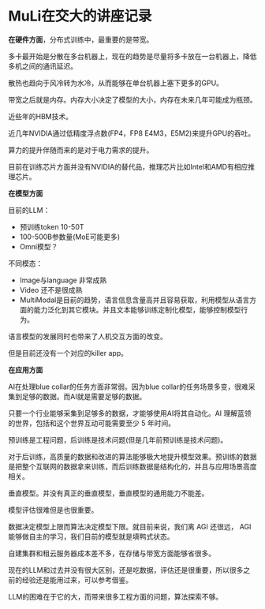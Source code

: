 # MuLi在交大的讲座记录



**在硬件方面**，分布式训练中，最重要的是带宽。

多卡最开始是分散在多台机器上，现在的趋势是尽量将多卡放在一台机器上，降低多机之间的通讯延迟。

散热也趋向于风冷转为水冷，从而能够在单台机器上塞下更多的GPU。



带宽之后就是内存。内存大小决定了模型的大小，内存在未来几年可能成为瓶颈。

近些年的HBM技术。



近几年NVIDIA通过低精度浮点数(FP4，FP8 E4M3，E5M2)来提升GPU的吞吐。

算力的提升伴随而来的是对于电力需求的提升。

目前在训练芯片方面并没有NVIDIA的替代品，推理芯片比如Intel和AMD有相应推理芯片。



**在模型方面**

目前的LLM：

- 预训练token 10-50T
- 100-500B参数量(MoE可能更多)
- Omni模型？



不同模态：

- Image与language 非常成熟
- Video 还不是很成熟
- MultiModal是目前的趋势，语言信息含量高并且容易获取，利用模型从语言方面的能力泛化到其它模块。并且文本能够训练定制化模型，能够控制模型行为。



语言模型的发展同时也带来了人机交互方面的改变。

但是目前还没有一个对应的killer app。



**在应用方面**

AI在处理blue collar的任务方面非常弱。因为blue collar的任务场景多变，很难采集到足够的数据。而AI就是需要足够的数据。

只要一个行业能够采集到足够多的数据，才能够使用AI将其自动化。AI 理解蓝领的世界，包括和这个世界互动可能需要至少 5 年时间。





预训练是工程问题，后训练是技术问题(但是几年前预训练是技术问题)。

对于后训练，高质量的数据和改进的算法能够极大地提升模型效果。预训练的数据是把整个互联网的数据拿来训练，而后训练数据是结构化的，并且与应用场景高度相关。



垂直模型。并没有真正的垂直模型，垂直模型的通用能力不能差。



模型评估很难但是也很重要。



数据决定模型上限而算法决定模型下限。就目前来说，我们离 AGI 还很远， AGI 能够做自主的学习，我们目前的模型就是填鸭式状态。



自建集群和租云服务器成本差不多，在存储与带宽方面能够省很多。



现在的LLM和过去并没有很大区别，还是吃数据，评估还是很重要，所以很多之前的经验还是能用过来，可以参考借鉴。

LLM的困难在于它的大，而带来很多工程方面的问题，算法探索不够。

